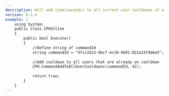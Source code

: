 ```yaml
---
description: Will add time(seconds) to all current user cooldowns of a command, by ID
version: 0.2.4
example: |
    using System;
    public class CPHInline
    {
        public bool Execute()
        {
            //Define string of commandId
            string commandId = "4fcc2d13-9bcf-4c18-9d91-821a15f4b6e5";
            
            //Add cooldown to all users that are already on cooldown
            CPH.CommandAddToAllUserCooldowns(commandId, 42);
            
            return true;
        }
    }
---
```

